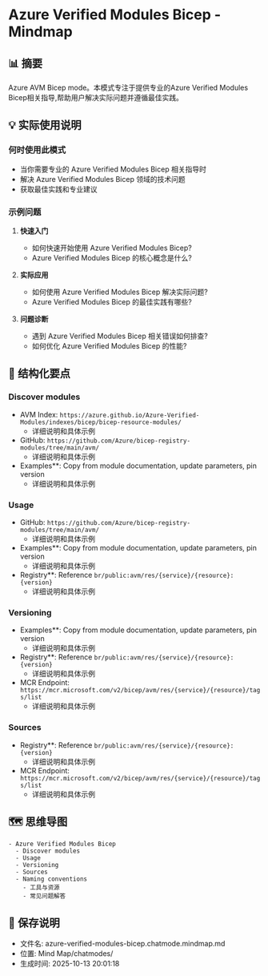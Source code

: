 # Azure Verified Modules Bicep - Mindmap

## 📊 摘要
Azure AVM Bicep mode。本模式专注于提供专业的Azure Verified Modules Bicep相关指导,帮助用户解决实际问题并遵循最佳实践。

## 💡 实际使用说明

### 何时使用此模式
- 当你需要专业的 Azure Verified Modules Bicep 相关指导时
- 解决 Azure Verified Modules Bicep 领域的技术问题
- 获取最佳实践和专业建议

### 示例问题

1. **快速入门**
   - 如何快速开始使用 Azure Verified Modules Bicep?
   - Azure Verified Modules Bicep 的核心概念是什么?

2. **实际应用**
   - 如何使用 Azure Verified Modules Bicep 解决实际问题?
   - Azure Verified Modules Bicep 的最佳实践有哪些?

3. **问题诊断**
   - 遇到 Azure Verified Modules Bicep 相关错误如何排查?
   - 如何优化 Azure Verified Modules Bicep 的性能?

## 📝 结构化要点

### Discover modules
- AVM Index: `https://azure.github.io/Azure-Verified-Modules/indexes/bicep/bicep-resource-modules/`
  - 详细说明和具体示例
- GitHub: `https://github.com/Azure/bicep-registry-modules/tree/main/avm/`
  - 详细说明和具体示例
- Examples**: Copy from module documentation, update parameters, pin version
  - 详细说明和具体示例

### Usage
- GitHub: `https://github.com/Azure/bicep-registry-modules/tree/main/avm/`
  - 详细说明和具体示例
- Examples**: Copy from module documentation, update parameters, pin version
  - 详细说明和具体示例
- Registry**: Reference `br/public:avm/res/{service}/{resource}:{version}`
  - 详细说明和具体示例

### Versioning
- Examples**: Copy from module documentation, update parameters, pin version
  - 详细说明和具体示例
- Registry**: Reference `br/public:avm/res/{service}/{resource}:{version}`
  - 详细说明和具体示例
- MCR Endpoint: `https://mcr.microsoft.com/v2/bicep/avm/res/{service}/{resource}/tags/list`
  - 详细说明和具体示例

### Sources
- Registry**: Reference `br/public:avm/res/{service}/{resource}:{version}`
  - 详细说明和具体示例
- MCR Endpoint: `https://mcr.microsoft.com/v2/bicep/avm/res/{service}/{resource}/tags/list`
  - 详细说明和具体示例


## 🗺️ 思维导图

```mindmap
- Azure Verified Modules Bicep
  - Discover modules
  - Usage
  - Versioning
  - Sources
  - Naming conventions
    - 工具与资源
    - 常见问题解答
```

## 💾 保存说明
- 文件名: azure-verified-modules-bicep.chatmode.mindmap.md
- 位置: Mind Map/chatmodes/
- 生成时间: 2025-10-13 20:01:18
